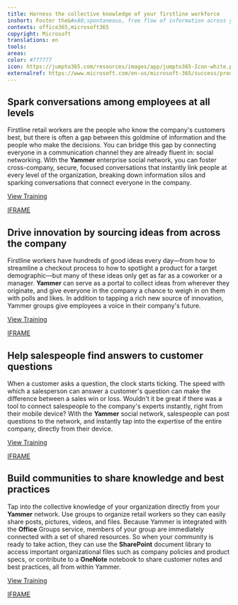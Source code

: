 ```yaml
---
title: Harness the collective knowledge of your firstline workforce
inshort: Foster the&#xA0;spontaneous, free flow of information across your company to unleash&#xA0;hidden&#xA0;talents and spark innovation.
contexts: office365,microsoft365
copyright: Microsoft
translations: en
tools: 
areas: 
color: #777777
icon: https://jumpto365.com/resources/images/app/jumpto365-Icon-white.png
externalref: https://www.microsoft.com/en-us/microsoft-365/success/productivitylibrary/harness-the-collective-knowledge-of-your-firstline-workforce
---
```


## Spark conversations among employees at all levels

Firstline retail workers are the people who know the company's customers best, but there is often a gap between this goldmine of information and the people who make the decisions. You can bridge this gap by connecting everyone in a communication channel they are already fluent in: social networking. With the **Yammer** enterprise social network, you can foster cross-company, secure, focused conversations that instantly link people at every level of the organization, breaking down information silos and sparking conversations that connect everyone in the company.

[View Training](https://support.office.com/article/Roll-out-a-successful-Yammer-network-a19aedab-6dc8-44b1-a8c3-72c38abf18b4)

[IFRAME](https://www.microsoft.com/en-us/videoplayer/embed/RE1UF1S)

## Drive innovation by sourcing ideas from across the company

Firstline workers have hundreds of good ideas every day—from how to streamline a checkout process to how to spotlight a product for a target demographic—but many of these ideas only get as far as a coworker or a manager. **Yammer** can serve as a portal to collect ideas from wherever they originate, and give everyone in the company a chance to weigh in on them with polls and likes. In addition to tapping a rich new source of innovation, Yammer groups give employees a voice in their company's future.

[View Training](https://support.office.com/article/Video-Create-a-group-for-each-use-case-7f0cf5d8-1f9d-48d2-a83c-d777578fa4a0)

[IFRAME](https://www.microsoft.com/en-us/videoplayer/embed/RE1TRuX)

## Help salespeople find answers to customer questions

When a customer asks a question, the clock starts ticking. The speed with which a salesperson can answer a customer's question can make the difference between a sales win or loss. Wouldn't it be great if there was a tool to connect salespeople to the company's experts instantly, right from their mobile device? With the **Yammer** social network, salespeople can post questions to the network, and instantly tap into the expertise of the entire company, directly from their device.

[View Training](https://support.office.com/article/Finding-answers-fast-17342f0d-1a52-406f-8649-e846ece66f39)

[IFRAME](https://www.microsoft.com/en-us/videoplayer/embed/RE1TwSA)

## Build communities to share knowledge and best practices

Tap into the collective knowledge of your organization directly from your **Yammer** network. Use groups to organize retail workers so they can easily share posts, pictures, videos, and files. Because Yammer is integrated with the **Office** Groups service, members of your group are immediately connected with a set of shared resources. So when your community is ready to take action, they can use the **SharePoint** document library to access important organizational files such as company policies and product specs, or contribute to a **OneNote** notebook to share customer notes and best practices, all from within Yammer.

[View Training](https://support.office.com/article/Video-Communicate-in-groups-52db606b-2f29-4a9a-8cbb-b43bf2a27d2e)

[IFRAME](https://www.microsoft.com/en-us/videoplayer/embed/RE1TOUs)

